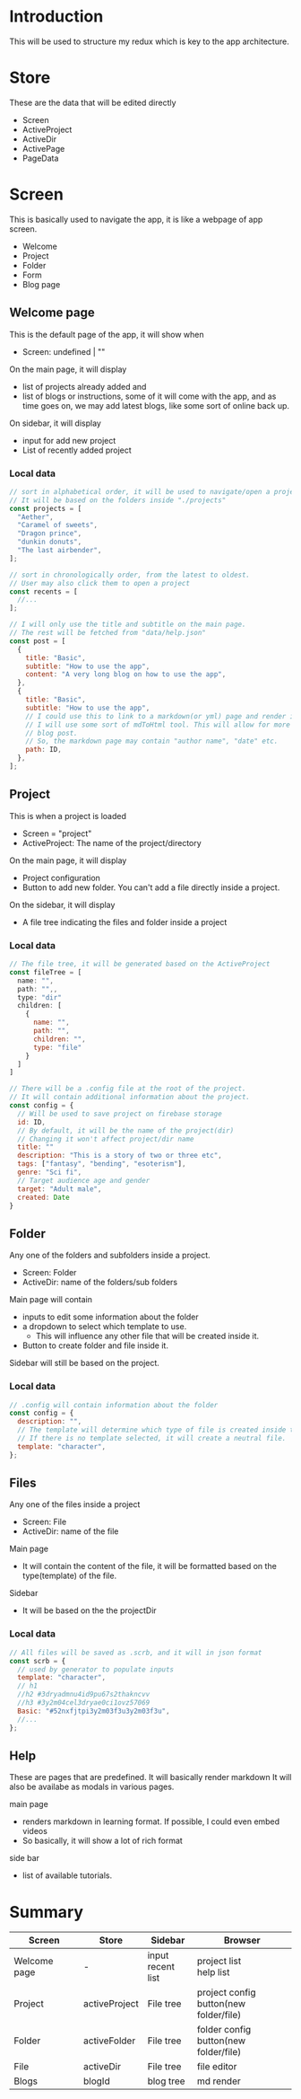 # Introduction

This will be used to structure my redux which is key to the app architecture.

# Store

These are the data that will be edited directly

- Screen
- ActiveProject
- ActiveDir
- ActivePage
- PageData

# Screen

This is basically used to navigate the app, it is like a webpage of app screen.

- Welcome
- Project
- Folder
- Form
- Blog page

## Welcome page

This is the default page of the app, it will show when

- Screen: undefined | ""

On the main page, it will display

- list of projects already added and
- list of blogs or instructions, some of it will come with the app, and as time goes on, we may add latest blogs, like some sort of online back up.

On sidebar, it will display

- input for add new project
- List of recently added project

### Local data

```js
// sort in alphabetical order, it will be used to navigate/open a project
// It will be based on the folders inside "./projects"
const projects = [
  "Aether",
  "Caramel of sweets",
  "Dragon prince",
  "dunkin donuts",
  "The last airbender",
];

// sort in chronologically order, from the latest to oldest.
// User may also click them to open a project
const recents = [
  //...
];

// I will only use the title and subtitle on the main page.
// The rest will be fetched from "data/help.json"
const post = [
  {
    title: "Basic",
    subtitle: "How to use the app",
    content: "A very long blog on how to use the app",
  },
  {
    title: "Basic",
    subtitle: "How to use the app",
    // I could use this to link to a markdown(or yml) page and render it on page.
    // I will use some sort of mdToHtml tool. This will allow for more complex
    // blog post.
    // So, the markdown page may contain "author name", "date" etc.
    path: ID,
  },
];
```

## Project

This is when a project is loaded

- Screen = "project"
- ActiveProject: The name of the project/directory

On the main page, it will display

- Project configuration
- Button to add new folder. You can't add a file directly inside a project.

On the sidebar, it will display

- A file tree indicating the files and folder inside a project

### Local data

```js
// The file tree, it will be generated based on the ActiveProject
const fileTree = [
  name: "",
  path: "",,
  type: "dir"
  children: [
    {
      name: "",
      path: "",
      children: "",
      type: "file"
    }
  ]
]

// There will be a .config file at the root of the project.
// It will contain additional information about the project.
const config = {
  // Will be used to save project on firebase storage
  id: ID,
  // By default, it will be the name of the project(dir)
  // Changing it won't affect project/dir name
  title: ""
  description: "This is a story of two or three etc",
  tags: ["fantasy", "bending", "esoterism"],
  genre: "Sci fi",
  // Target audience age and gender
  target: "Adult male",
  created: Date
}
```

## Folder

Any one of the folders and subfolders inside a project.

- Screen: Folder
- ActiveDir: name of the folders/sub folders

Main page will contain

- inputs to edit some information about the folder
- a dropdown to select which template to use.
  - This will influence any other file that will be created inside it.
- Button to create folder and file inside it.

Sidebar will still be based on the project.

### Local data

```js
// .config will contain information about the folder
const config = {
  description: "",
  // The template will determine which type of file is created inside the folder
  // If there is no template selected, it will create a neutral file.
  template: "character",
};
```

## Files

Any one of the files inside a project

- Screen: File
- ActiveDir: name of the file

Main page

- It will contain the content of the file, it will be formatted based on the type(template) of the file.

Sidebar

- It will be based on the the projectDir

### Local data

```js
// All files will be saved as .scrb, and it will in json format
const scrb = {
  // used by generator to populate inputs
  template: "character",
  // h1
  //h2 #3dryadmnu4id9pu67s2thakncvv
  //h3 #3y2m04cel3dryae0ci1ovz57069
  Basic: "#52nxfjtpi3y2m03f3u3y2m03f3u",
  //...
};
```

## Help

These are pages that are predefined. It will basically render markdown It will also be availabe as modals in various pages.

main page

- renders markdown in learning format. If possible, I could even embed videos
- So basically, it will show a lot of rich format

side bar

- list of available tutorials.

# Summary

| Screen       | Store         | Sidebar                | Browser                                     |
| ------------ | ------------- | ---------------------- | ------------------------------------------- |
| Welcome page | -             | input<br />recent list | project list<br />help list                 |
| Project      | activeProject | File tree              | project config<br />button(new folder/file) |
| Folder       | activeFolder  | File tree              | folder config<br />button(new folder/file)  |
| File         | activeDir     | File tree              | file editor                                 |
| Blogs        | blogId        | blog tree              | md render                                   |
